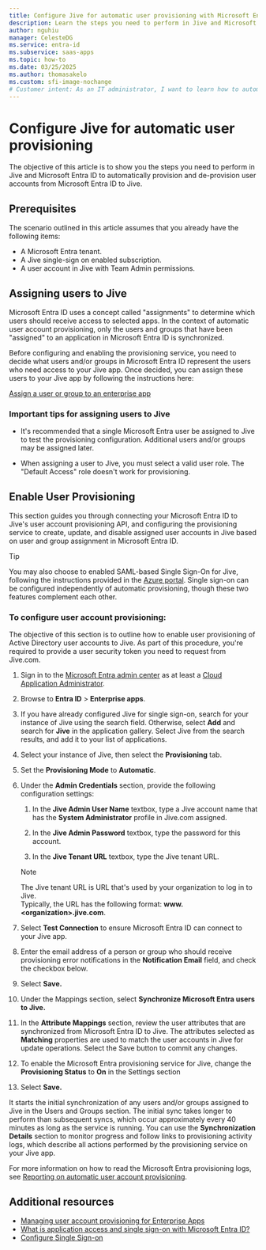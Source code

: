 ```yaml
---
title: Configure Jive for automatic user provisioning with Microsoft Entra ID
description: Learn the steps you need to perform in Jive and Microsoft Entra ID to automatically provision and de-provision user accounts from Microsoft Entra ID to Jive.
author: nguhiu
manager: CelesteDG
ms.service: entra-id
ms.subservice: saas-apps
ms.topic: how-to
ms.date: 03/25/2025
ms.author: thomasakelo
ms.custom: sfi-image-nochange
# Customer intent: As an IT administrator, I want to learn how to automatically provision and deprovision user accounts from Microsoft Entra ID to Jive so that I can streamline the user management process and ensure that users have the appropriate access to Jive.
---
```

# Configure Jive for automatic user provisioning

The objective of this article is to show you the steps you need to perform in Jive and Microsoft Entra ID to automatically provision and de-provision user accounts from Microsoft Entra ID to Jive.

## Prerequisites

The scenario outlined in this article assumes that you already have the following items:

*   A Microsoft Entra tenant.
*   A Jive single-sign on enabled subscription.
*   A user account in Jive with Team Admin permissions.

## Assigning users to Jive

Microsoft Entra ID uses a concept called "assignments" to determine which users should receive access to selected apps. In the context of automatic user account provisioning, only the users and groups that have been "assigned" to an application in Microsoft Entra ID is synchronized.

Before configuring and enabling the provisioning service, you need to decide what users and/or groups in Microsoft Entra ID represent the users who need access to your Jive app. Once decided, you can assign these users to your Jive app by following the instructions here:

[Assign a user or group to an enterprise app](~/identity/enterprise-apps/assign-user-or-group-access-portal.md)

### Important tips for assigning users to Jive

*   It's recommended that a single Microsoft Entra user be assigned to Jive to test the provisioning configuration. Additional users and/or groups may be assigned later.

*   When assigning a user to Jive, you must select a valid user role. The "Default Access" role doesn't work for provisioning.

## Enable User Provisioning

This section guides you through connecting your Microsoft Entra ID to Jive's user account provisioning API, and configuring the provisioning service to create, update, and disable assigned user accounts in Jive based on user and group assignment in Microsoft Entra ID.

> [!TIP]
> You may also choose to enabled SAML-based Single Sign-On for Jive, following the instructions provided in the [Azure portal](https://portal.azure.com). Single sign-on can be configured independently of automatic provisioning, though these two features complement each other.

### To configure user account provisioning:

The objective of this section is to outline how to enable user provisioning of Active Directory user accounts to Jive.
As part of this procedure, you're required to provide a user security token you need to request from Jive.com.

1. Sign in to the [Microsoft Entra admin center](https://entra.microsoft.com) as at least a [Cloud Application Administrator](~/identity/role-based-access-control/permissions-reference.md#cloud-application-administrator).
1. Browse to **Entra ID** > **Enterprise apps**.

1. If you have already configured Jive for single sign-on, search for your instance of Jive using the search field. Otherwise, select **Add** and search for **Jive** in the application gallery. Select Jive from the search results, and add it to your list of applications.

1. Select your instance of Jive, then select the **Provisioning** tab.

1. Set the **Provisioning Mode** to **Automatic**. 

1. Under the **Admin Credentials** section, provide the following configuration settings:
   
    1. In the **Jive Admin User Name** textbox, type a Jive account name that has the **System Administrator** profile in Jive.com assigned.
   
    1. In the **Jive Admin Password** textbox, type the password for this account.
   
    1. In the **Jive Tenant URL** textbox, type the Jive tenant URL.
      
      > [!NOTE]
      > The Jive tenant URL is URL that's used by your organization to log in to Jive.  
      > Typically, the URL has the following format: **www.\<organization\>.jive.com**.          

1. Select **Test Connection** to ensure Microsoft Entra ID can connect to your Jive app.

1. Enter the email address of a person or group who should receive provisioning error notifications in the **Notification Email** field, and check the checkbox below.

1. Select **Save.**

1. Under the Mappings section, select **Synchronize Microsoft Entra users to Jive.**

1. In the **Attribute Mappings** section, review the user attributes that are synchronized from Microsoft Entra ID to Jive. The attributes selected as **Matching** properties are used to match the user accounts in Jive for update operations. Select the Save button to commit any changes.

1. To enable the Microsoft Entra provisioning service for Jive, change the **Provisioning Status** to **On** in the Settings section

1. Select **Save.**

It starts the initial synchronization of any users and/or groups assigned to Jive in the Users and Groups section. The initial sync takes longer to perform than subsequent syncs, which occur approximately every 40 minutes as long as the service is running. You can use the **Synchronization Details** section to monitor progress and follow links to provisioning activity logs, which describe all actions performed by the provisioning service on your Jive app.

For more information on how to read the Microsoft Entra provisioning logs, see [Reporting on automatic user account provisioning](~/identity/app-provisioning/check-status-user-account-provisioning.md).

## Additional resources

* [Managing user account provisioning for Enterprise Apps](tutorial-list.md)
* [What is application access and single sign-on with Microsoft Entra ID?](~/identity/enterprise-apps/what-is-single-sign-on.md)
* [Configure Single Sign-on](jive-tutorial.md)
